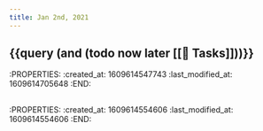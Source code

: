 ```yaml
---
title: Jan 2nd, 2021
---
```


## {{query (and (todo now later [[📌 Tasks]]))}}
:PROPERTIES:
:created_at: 1609614547743
:last_modified_at: 1609614705648
:END:
##
:PROPERTIES:
:created_at: 1609614554606
:last_modified_at: 1609614554606
:END:
